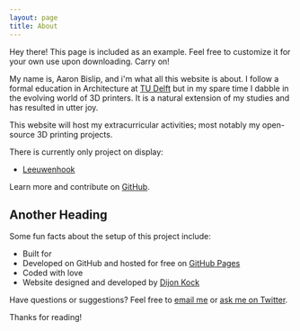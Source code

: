 ```yaml
---
layout: page
title: About
---
```


<p class="message">
  Hey there! This page is included as an example. Feel free to customize it for your own use upon downloading. Carry on!
</p>

My name is, Aaron Bislip, and i'm what all this website is about.
I follow a formal education in Architecture at [TU Delft](http://www.tudelft.nl/en/) but in my spare time I dabble in the evolving world of 3D printers. It is a natural extension of my studies and has resulted in utter joy.

This website will host my extracurricular activities; most notably my open-source 3D printing projects.

There is currently only project on display:

* [Leeuwenhook](https://github.com/Dymensional/Leeuwenhoek)


Learn more and contribute on [GitHub](https://github.com/Dymensional).

## Another Heading

Some fun facts about the setup of this project include:

* Built for
* Developed on GitHub and hosted for free on [GitHub Pages](https://pages.github.com)
* Coded with love
* Website designed and developed by [Dijon Kock](http://kockasaurus.com)

Have questions or suggestions? Feel free to [email me]() or [ask me on Twitter]().

Thanks for reading!
